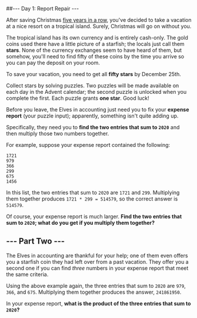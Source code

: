 ##--- Day 1: Report Repair ---


After saving Christmas 
[five years in a row](https://adventofcode.com/events), you've decided to take a vacation at a nice resort on a tropical island. 
Surely, Christmas will go on without you.

The tropical island has its own currency and is entirely cash-only.  The gold coins used there have a little picture of a starfish; the locals just call them 
**stars**. None of the currency exchanges seem to have heard of them, but somehow, you'll need to find fifty of these coins by the time you arrive so you can pay the deposit on your room.

To save your vacation, you need to get all 
**fifty stars** by December 25th.

Collect stars by solving puzzles.  Two puzzles will be made available on each day in the Advent calendar; the second puzzle is unlocked when you complete the first.  Each puzzle grants 
**one star**. Good luck!

Before you leave, the Elves in accounting just need you to fix your 
**expense report** (your puzzle input); apparently, something isn't quite adding up.

Specifically, they need you to 
**find the two entries that sum to 
`2020`** and then multiply those two numbers together.

For example, suppose your expense report contained the following:

```
1721
979
366
299
675
1456
```

In this list, the two entries that sum to 
`2020` are 
`1721` and 
`299`. Multiplying them together produces 
`1721 * 299 = 514579`, so the correct answer is 
`514579`.

Of course, your expense report is much larger. 
**Find the two entries that sum to 
`2020`; what do you get if you multiply them together?**

## --- Part Two ---

The Elves in accounting are thankful for your help; one of them even offers you a starfish coin they had left over from a past vacation. They offer you a second one if you can find _three_ numbers in your expense report that meet the same criteria.

Using the above example again, the three entries that sum to `2020` are `979`, `366`, and `675`. Multiplying them together produces the answer, `241861950`.

In your expense report, **what is the product of the three entries that sum to `2020`?**
